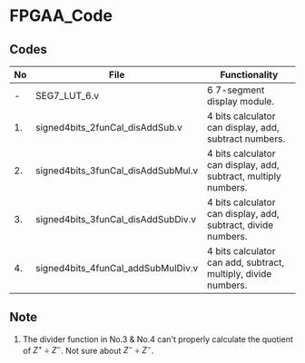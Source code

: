 # FPGAA_Code
 
## Codes

| No  | File                               | Functionality                                                   |
| --- | ---------------------------------- | --------------------------------------------------------------- |
| -   | SEG7_LUT_6.v                       | 6 7-segment display module.                                     |
| 1.  | signed4bits_2funCal_disAddSub.v    | 4 bits calculator can display, add, subtract numbers.           |
| 2.  | signed4bits_3funCal_disAddSubMul.v | 4 bits calculator can display, add, subtract, multiply numbers. |
| 3.  | signed4bits_3funCal_disAddSubDiv.v | 4 bits calculator can display, add, subtract, divide numbers.   |
| 4.  | signed4bits_4funCal_addSubMulDiv.v | 4 bits calculator can add, subtract, multiply, divide numbers.  |

## Note

1. The divider function in No.3 & No.4 can't properly calculate the quotient of $Z^+\div Z^-$. Not sure about $Z^-\div Z^-$.

